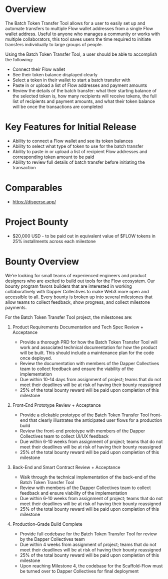 # Overview
The Batch Token Transfer Tool allows for a user to easily set up and automate transfers to multiple Flow wallet addresses from a single Flow wallet address. Useful to anyone who manages a community or works with multiple collaborators, this tool saves users the time required to initiate transfers individually to large groups of people.

Using the Batch Token Transfer Tool, a user should be able to accomplish the following:

- Connect their Flow wallet
- See their token balance displayed clearly
- Select a token in their wallet to start a batch transfer with
- Paste in or upload a list of Flow addresses and payment amounts
- Review the details of the batch transfer: what their starting balance of the selected token is, how many recipients will receive tokens, the full list of recipients and payment amounts, and what their token balance will be once the transactions are completed


# Key Features for Initial Release
- Ability to connect a Flow wallet and see its token balances
- Ability to select what type of token to use for the batch transfer
- Ability to paste in or upload a list of recipient Flow addresses and corresponding token amount to be paid
- Ability to review full details of batch transfer before initiating the transaction

# Comparables
- https://disperse.app/

# Project Bounty
- $20,000 USD - to be paid out in equivalent value of $FLOW tokens in 25% installments across each milestone

# Bounty Overview

We’re looking for small teams of experienced engineers and product designers who are excited to build out tools for the Flow ecosystem. Our bounty program favors builders that are interested in working collaboratively with Dapper Collectives to make Web3 more open and accessible to all. Every bounty is broken up into several milestones that allow teams to collect feedback, show progress, and collect milestone payments.

For the Batch Token Transfer Tool project, the milestones are:


1. Product Requirements Documentation and Tech Spec Review + Acceptance
   - Provide a thorough PRD for how the Batch Token Transfer Tool will work and associated technical documentation for how the product will be built. This should include a maintenance plan for the code once deployed.
   - Review the documentation with members of the Dapper Collectives team to collect feedback and ensure the viability of the implementation
   - Due within 10-14 days from assignment of project; teams that do not meet their deadlines will be at risk of having their bounty reassigned
   - 25% of the total bounty reward will be paid upon completion of this milestone

2. Front-End Prototype Review + Acceptance
   - Provide a clickable prototype of the Batch Token Transfer Tool front-end that clearly illustrates the anticipated user flows for a production build
   - Review the front-end prototype with members of the Dapper Collectives team to collect UI/UX feedback
   - Due within 6-10 weeks from assignment of project; teams that do not meet their deadlines will be at risk of having their bounty reassigned
   - 25% of the total bounty reward will be paid upon completion of this milestone

3. Back-End and Smart Contract Review + Acceptance
   - Walk through the technical implementation of the back-end of the Batch Token Transfer Tool
   - Review with members of the Dapper Collectives team to collect feedback and ensure viability of the implementation
   - Due within 6-10 weeks from assignment of project; teams that do not meet their deadlines will be at risk of having their bounty reassigned
   - 25% of the total bounty reward will be paid upon completion of this milestone

4. Production-Grade Build Complete
   - Provide full codebase for the Batch Token Transfer Tool for review by the Dapper Collectives team
   - Due within 4 weeks from assignment of project; teams that do not meet their deadlines will be at risk of having their bounty reassigned
   - 25% of the total bounty reward will be paid upon completion of this milestone
   - Upon reaching Milestone 4, the codebase for the Scaffold-Flow must be turned over to Dapper Collectives for final deployment

